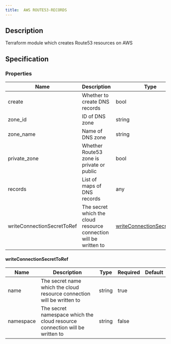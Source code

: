 ```yaml
---
title:  AWS ROUTE53-RECORDS
---
```


## Description

Terraform module which creates Route53 resources on AWS

## Specification


### Properties

 Name | Description | Type | Required | Default 
 ------------ | ------------- | ------------- | ------------- | ------------- 
 create | Whether to create DNS records | bool | false |  
 zone_id | ID of DNS zone | string | false |  
 zone_name | Name of DNS zone | string | false |  
 private_zone | Whether Route53 zone is private or public | bool | false |  
 records | List of maps of DNS records | any | false |  
 writeConnectionSecretToRef | The secret which the cloud resource connection will be written to | [writeConnectionSecretToRef](#writeConnectionSecretToRef) | false |  


#### writeConnectionSecretToRef

 Name | Description | Type | Required | Default 
 ------------ | ------------- | ------------- | ------------- | ------------- 
 name | The secret name which the cloud resource connection will be written to | string | true |  
 namespace | The secret namespace which the cloud resource connection will be written to | string | false |  
